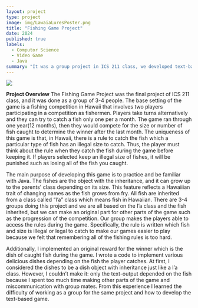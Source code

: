```yaml
---
layout: project
type: project
image: img/LawaiaLuresPoster.png
title: "Fishing Game Project"
date: 2024
published: true
labels:
  - Computor Science
  - Video Game
  - Java
summary: "It was a group project in ICS 211 class, we developed text-base fishing game of the fish with a Hawaiian name."
---
```

<img class="img-fluid" src="../img/LawaiaLuresPoster.png">


**Project Overview**
The Fishing Game Project was the final project of ICS 211 class, and it was done as a group of 3-4 people. The base setting of the game is a fishing competition in Hawaii that involves two players participating in a competition as fishermen.  Players take turns alternatively and they can try to catch a fish only one per a month. The game ran through one year(12 months), then they would compete for the size or number of fish caught to determine the winner after the last month. The uniqueness of this game is that, in Hawaii, there is a rule to catch the fish which a particular type of fish has an illegal size to catch. Thus, the player must think about the rule when they catch the fish during the game before keeping it. If players selected keep an illegal size of fishes, it will be punished such as losing all of the fish you caught.

The main purpose of developing this game is to practice and be familiar with Java. The fishes are the object with the inheritance, and it can grow up to the parents' class depending on its size. This feature reflects a Hawaiiian trait of changing names as the fish grows from fry. All fish are inherited from a class called “I’a” class which means fish in Hawaiian. There are 3-4 groups doing this project and we are all based on the I’a class and the fish inherited, but we can make an original part for other parts of the game such as the progression of the competition. Our group makes the players able to access the rules during the game. Specifically, the rule is written which fish and size is illegal or legal to catch to make our games easier to play because we felt that remembering all of the fishing rules is too hard. 

Additionally, I implemented an original reward for the winner which is the dish of caught fish during the game. I wrote a code to implement various delicious dishes depending on the fish the player catches. At first, I considered the dishes to be a dish object with inheritance just like a I’a class. However, I couldn’t make it: only the text-output depended on the fish because I spent too much time making other parts of the game and miscommunication with group mates. From this experience I learned the difficulty of working as a group for the same project and how to develop the text-based game. 
